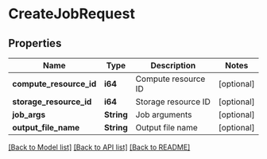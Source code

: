 # CreateJobRequest

## Properties

Name | Type | Description | Notes
------------ | ------------- | ------------- | -------------
**compute_resource_id** | **i64** | Compute resource ID | [optional] 
**storage_resource_id** | **i64** | Storage resource ID | [optional] 
**job_args** | **String** | Job arguments | [optional] 
**output_file_name** | **String** | Output file name | [optional] 

[[Back to Model list]](../README.md#documentation-for-models) [[Back to API list]](../README.md#documentation-for-api-endpoints) [[Back to README]](../README.md)


